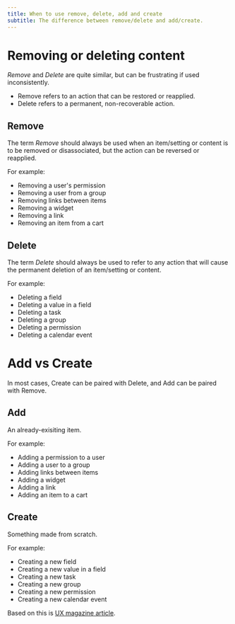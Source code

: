 ```yaml
---
title: When to use remove, delete, add and create
subtitle: The difference between remove/delete and add/create.
---
```


# Removing or deleting content

_Remove_ and _Delete_ are quite similar, but can be frustrating if used inconsistently.

- Remove refers to an action that can be restored or reapplied.
- Delete refers to a permanent, non-recoverable action.

## Remove

The term _Remove_ should always be used when an item/setting or content is to be removed or disassociated, but the action can be reversed or reapplied.

For example:

- Removing a user's permission
- Removing a user from a group
- Removing links between items
- Removing a widget
- Removing a link
- Removing an item from a cart

## Delete

The term _Delete_ should always be used to refer to any action that will cause the permanent deletion of an item/setting or content.

For example:

- Deleting a field
- Deleting a value in a field
- Deleting a task
- Deleting a group
- Deleting a permission
- Deleting a calendar event

# Add vs Create

In most cases, Create can be paired with Delete, and Add can be paired with Remove.

## Add

An already-exisiting item.

For example:

- Adding a permission to a user
- Adding a user to a group
- Adding links between items
- Adding a widget
- Adding a link
- Adding an item to a cart

## Create

Something made from scratch.

For example:

- Creating a new field
- Creating a new value in a field
- Creating a new task
- Creating a new group
- Creating a new permission
- Creating a new calendar event

Based on this is [UX magazine article](https://uxmag.com/articles/ui-copy-remove-vs-delete2-banner).
